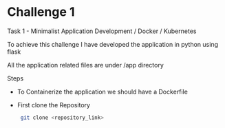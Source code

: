 # Challenge 1

Task 1 - Minimalist Application Development / Docker / Kubernetes

To achieve this challenge I have developed the application in python using flask

All the application related files are under /app directory

Steps

- To Containerize the application we should have a Dockerfile
 - First clone the Repository
     
    ```bash
     git clone <repository_link>
     ```

